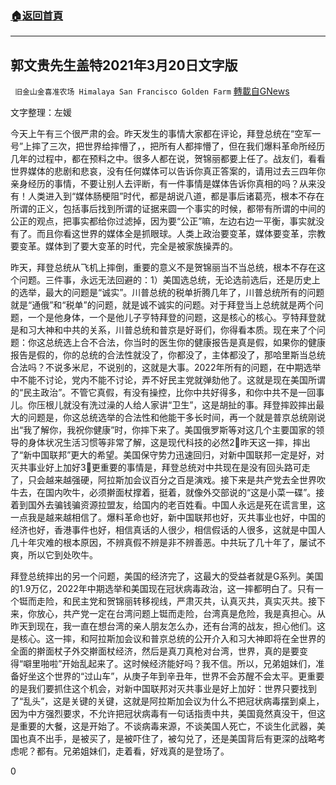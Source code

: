 ###  [:house:返回首頁](https://github.com/ourhimalayas/txt)
---

## 郭文贵先生盖特2021年3月20日文字版
` 旧金山金喜准农场 Himalaya San Francisco Golden Farm` [轉載自GNews](https://gnews.org/zh-hans/994473/)

文字整理：左媛

今天上午有三个很严肃的会。昨天发生的事情大家都在评论，拜登总统在“空军一号”上摔了三次，把世界给摔懵了，，把所有人都摔懵了，但在我们爆料革命所经历几年的过程中，都在预料之中。很多人都在说，贺锦丽都要上任了。战友们，看看世界媒体的悲剧和悲哀，没有任何媒体可以告诉你真正答案的，请用过去三四年你亲身经历的事情，不要让别人去评断，有一件事情是媒体告诉你真相的吗？从来没有！人类进入到“媒体肠梗阻”时代，都是胡说八道，都是事后诸葛亮，根本不存在所谓的正义，包括事后找到所谓的证据来圆一个事实的时候，都带有所谓的中间的公正的观点，把事实都给你过滤掉，因为要“公正”嘛，左边右边一平衡，事实就没有了。而且你看这世界的媒体全是抓眼球。人类上政治要变革，媒体要变革，宗教要变革。媒体到了要大变革的时代，完全是被家族操弄的。

昨天，拜登总统从飞机上摔倒，重要的意义不是贺锦丽当不当总统，根本不存在这个问题。三件事，永远无法回避的：1）美国选总统，无论选前选后，还是历史上的选举，最大的问题是“诚实”。川普总统的税单折腾几年了，川普总统所有的问题就是“通俄”和“税单”的问题，就是诚不诚实的问题。对于拜登当上总统就是两个问题，一个是他身体，一个是他儿子亨特拜登的问题，这是核心的核心。亨特拜登就是和习大神和中共的关系，川普总统和普京是好哥们，你得看本质。现在来了个问题：你这总统选上合不合法，你当时的医生你的健康报告是真是假，如果你的健康报告是假的，你的总统的合法性就没了，你都没了，主体都没了，那哈里斯当总统合法吗？不说多米尼，不说别的，这就是大事。2022年所有的问题，在中期选举中不能不讨论，党内不能不讨论，弄不好民主党就弹劾他了。这就是现在美国所谓的“民主政治”。不管它真假，有没有操控，比你中共好得多，和你中共不是一回事儿。你压根儿就没有洗过澡的人给人家讲“卫生”，这是胡扯的事。拜登摔跤摔出最大的问题是，你这总统选举的合法性和他能干多长时间，再一个就是普京总统刚说出“我了解你，我祝你健康”时，你摔下来了。美国俄罗斯等对这几个主要国家的领导的身体状况生活习惯等非常了解，这是现代科技的必然2⃣️昨天这一摔，摔出了“新中国联邦”更大的希望。美国保守势力迅速回归，对新中国联邦一定是好，对灭共事业好上加好3⃣️更重要的事情是，拜登总统对中共现在是没有回头路可走了，只会越来越强硬，阿拉斯加会议百分之百是演戏。接下来是共产党去全世界吹牛去，在国内吹牛，必须擀面杖撑着，挺着，就像外交部说的“这是小菜一碟”。接着到国外去骗钱骗资源拉盟友，给国内的老百姓看。中国人永远是死在谎言里，这一点我是越来越相信了。爆料革命也好，新中国联邦也好，灭共事业也好，中国的经济也好，香港事件也好，相信真话的人很少，相信假话的人很多，这就是中国人几十年灾难的根本原因，不辨真假不辨是非不辨善恶。中共玩了几十年了，屡试不爽，所以它到处吹牛。

拜登总统摔出的另一个问题，美国的经济完了，这最大的受益者就是G系列。美国的1.9万亿，2022年中期选举和美国现在冠状病毒政治，这一摔都明白了。只有一个铤而走险，和民主党和贺锦丽转移视线，严肃灭共，认真灭共，真实灭共。接下来，你放心，共产党一定在台湾问题上铤而走险，台湾真是危险，我是真担心。从昨天到现在，我一直在想台湾的亲人朋友怎么办，还有台湾的战友，担心他们。这是核心。这一摔，和阿拉斯加会议和普京总统的公开介入和习大神即将在全世界的全面的擀面杖子外交擀面杖经济，然后是真刀真枪对台湾，世界，真的是要变得“噼里啪啦”开始乱起来了。这时候经济能好吗？我不信。所以，兄弟姐妹们，准备好坐这个世界的“过山车”，从庚子年到辛丑年，世界不会苏醒不会太平。更重要的是我们要抓住这个机会，对新中国联邦对灭共事业是好上加好：世界只要找到了“乱头”，这是关键的关键，这就是阿拉斯加会议为什么不把冠状病毒摆到桌上，因为中方强烈要求，不允许把冠状病毒有一句话指责中共，美国竟然真没干，但这是重要的大餐，这是开始了。不谈病毒来源，不谈美国人死亡，不谈生化武器，美国也真不出手，是被买了，是被吓住了，被勾兑了，还是美国背后有更深的战略考虑呢？都有。兄弟姐妹们，走着看，好戏真的是登场了。

0
